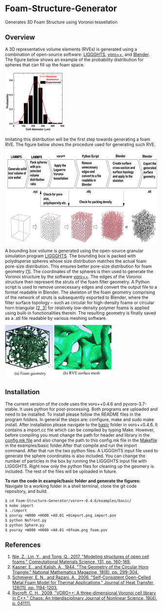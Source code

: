 # Foam-Structure-Generator
Generates 3D Foam Structure using Voronoi tessellation

## Overview
A 3D representative volume elements (RVEs) is generated using a combination of open-source software: [LIGGGHTS](https://www.cfdem.com/liggghtsr-open-source-discrete-element-method-particle-simulation-code), [voro++](http://math.lbl.gov/voro++/about.html), and [Blender](https://www.blender.org/). The figure below shows an example of the probability distribution for spheres that can fill up the foam space. 

<img src="https://github.com/rtymea14/Foam-Structure-Generator/blob/main/SphereDist.jpg" width="196" height="196" />

Imitating this distribution will be the first step towards generating a foam RVE. The figure below shows the procedure used for generating such RVE. 

<img src="https://github.com/rtymea14/Foam-Structure-Generator/blob/main/process.jpg" width="650" height="300" />

A bounding box volume is generated using the open-source granular simulation program [LIGGGHTS](https://www.cfdem.com/liggghtsr-open-source-discrete-element-method-particle-simulation-code). The bounding box is packed with polydisperse spheres whose size distribution matches the actual foam pore-size distribution. This ensures better pore-size distribution for foam geometry [[1]](#References). The coordinates of the spheres is then used to generate the Voronoi structure by the software [voro++](http://math.lbl.gov/voro++/about.html). The edges of the Voronoi structure then represent the struts of the foam filter geometry. A Python script is used to remove unnecessary edges and convert the output file to a format readable in Blender. The skeleton of the foam geometry comprising of the network of struts is subsequently exported to Blender, where the filter surface topology – such as circular for high-density foams or circular horn triangular [[2, 3]](#References) for relatively low-density polymer foams is applied using built-in functionalities therein. The resulting geometry is finally saved as a .stl file readable by various meshing software.

<img src="https://github.com/rtymea14/Foam-Structure-Generator/blob/main/mesh.jpg" width="350" height="175" />

## Installation
The current version of the code uses the voro++0.4.6 and pyvoro-3.7-stable. It uses python for post-processing. Both programs are uploaded and need to be installed. To install please follow the README files in the program folders. In general the steps are: configure, make and sudo make install. After installation please navigate to the [basic](voro++-0.4.6/examples/basic) folder in voro++0.4.6. It contains a import.cc file which can be compiled by typing Make. However, before compiling you must change the path for header and library in the [config.mk file](voro++-0.4.6/config.mk) and also change the path to this config.mk file in the [Makefile](voro++-0.4.6/examples/basic/Makefile) in the examples/basic folder.After that compile and run the import command. After that run the two python files. A LIGGGHTS input file used to generate the sphere coordinates is also included. You can change the number of particles in the box by running the LIGGGHTS input file with LIGGGHTS. Right now only the python files for cleaning up the geomery is included. The rest of the files will be uploaded in future. 

**To run the code in example/basic folder and generate the figures:**
Navigate to a working folder in a shell terminal, clone the git code repository, and build.
```
$ cd Foam-Structure-Generator/voro++-0.4.6/examples/basic/
$ make import
$ ./import
$ povray +W800 +H600 +A0.01 +Oimport.png import.pov
$ python Nofront.py
$ python Sphere.py
$ povray +W800 +H600 +A0.01 +Ofoam.png foam.pov
```

## References
1.  [Nie, Z., Lin, Y., and Tong, Q., 2017, "Modeling structures of open cell foams," Computational Materials Science, 131, pp. 160-169.](http://dx.doi.org/10.1016/j.commatsci.2017.01.029)
2.  [Kasner, E., and Kalish, A., 1944, "The Geometry of the Circular Horn Triangle," National Mathematics Magazine, 18(8), pp. 299-304.](https://doi.org/10.2307/3030080)
3.  [Schmierer, E. N., and Razani, A., 2006, "Self-Consistent Open-Celled Metal Foam Model for Thermal Applications," Journal of Heat Transfer, 128(11), pp. 1194-1203.](https://doi.org/10.1115/1.2352787)
4.  [Rycroft, C. H., 2009, "VORO++: A three-dimensional Voronoi cell library in C++," Chaos: An Interdisciplinary Journal of Nonlinear Science, 19(4), p. 041111.](https://doi.org/10.1063/1.3215722)
